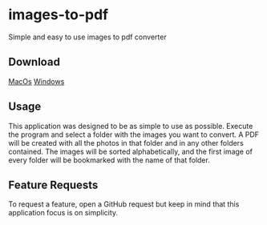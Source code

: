 # images-to-pdf
Simple and easy to use images to pdf converter

## Download
<!-- TODO add downloads for linux mac and windows -->
[MacOs](https://github.com/OtavioPiza/images-to-pdf/raw/main/dist/images-to-pdf%5BMacOs%5D.zip)
[Windows](https://github.com/OtavioPiza/images-to-pdf/raw/main/dist/images-to-pdf%5Bwindows%5D.exe)

## Usage
This application was designed to be as simple to use as possible. Execute the program and select a folder with the images you want to convert. A PDF will be created with all the photos in that folder and in any other folders contained. The images will be sorted alphabetically, and the first image of every folder will be bookmarked with the name of that folder.

## Feature Requests
To request a feature, open a GitHub request but keep in mind that this application focus is on simplicity.